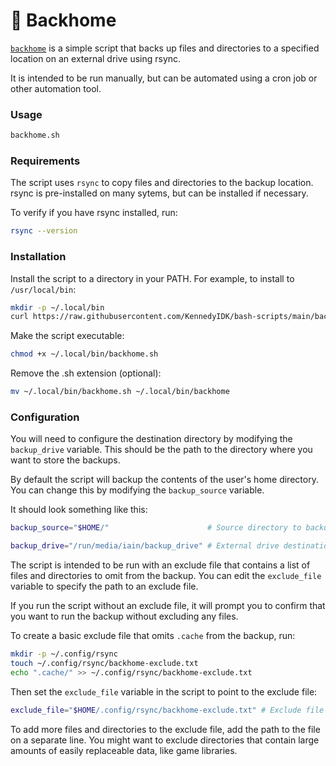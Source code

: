 # 🏡 Backhome

[`backhome`](backhome.sh) is a simple script that backs up files and directories to a specified location on an external drive using rsync.

It is intended to be run manually, but can be automated using a cron job or other automation tool.

### Usage
```sh
backhome.sh
```

### Requirements

The script uses `rsync` to copy files and directories to the backup location. rsync is pre-installed on many sytems, but can be installed if necessary.

To verify if you have rsync installed, run:
```sh
rsync --version
```

### Installation

Install the script to a directory in your PATH. For example, to install to `/usr/local/bin`:
```sh
mkdir -p ~/.local/bin
curl https://raw.githubusercontent.com/KennedyIDK/bash-scripts/main/backup-scripts/backhome/backhome.sh -o ~/.local/bin/backhome.sh
```

Make the script executable:
```sh
chmod +x ~/.local/bin/backhome.sh
```

Remove the .sh extension (optional):
```sh
mv ~/.local/bin/backhome.sh ~/.local/bin/backhome
```

### Configuration

You will need to configure the destination directory by modifying the `backup_drive` variable. This should be the path to the directory where you want to store the backups.

By default the script will backup the contents of the user's home directory. You can change this by modifying the `backup_source` variable.

It should look something like this:
```sh
backup_source="$HOME/"                      # Source directory to backup.

backup_drive="/run/media/iain/backup_drive" # External drive destination directory.
```

The script is intended to be run with an exclude file that contains a list of files and directories to omit from the backup. You can edit the `exclude_file` variable to specify the path to an exclude file.

If you run the script without an exclude file, it will prompt you to confirm that you want to run the backup without excluding any files.

To create a basic exclude file that omits `.cache` from the backup, run:
```sh
mkdir -p ~/.config/rsync
touch ~/.config/rsync/backhome-exclude.txt
echo ".cache/" >> ~/.config/rsync/backhome-exclude.txt
```

Then set the `exclude_file` variable in the script to point to the exclude file:
```sh
exclude_file="$HOME/.config/rsync/backhome-exclude.txt" # Exclude file path.
```

To add more files and directories to the exclude file, add the path to the file on a separate line. You might want to exclude directories that contain large amounts of easily replaceable data, like game libraries.
